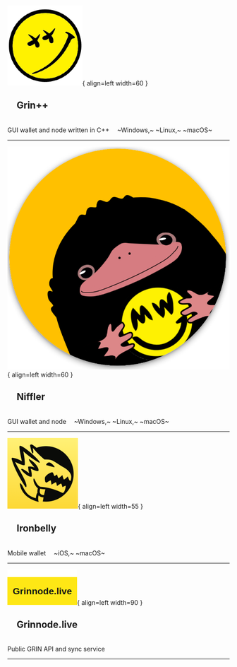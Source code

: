 

![Grin++](../assets/images/grinplusplus.png){ align=left width=60 }

## &emsp;Grin++

</br>
GUI wallet and node written in C++ &emsp;~Windows,~ ~Linux,~ ~macOS~

---


![Niffler](../assets/images/niffler.png){ align=left width=60 }

## &emsp;Niffler

</br>
GUI wallet and node &emsp;~Windows,~ ~Linux,~ ~macOS~

---


![Ironbelly](../assets/images/ironbelly.png){ align=left width=55 }

## &emsp;Ironbelly

</br>
Mobile wallet &emsp;~iOS,~ ~macOS~

---


![grinnode.live](../assets/images/grinnode-live.png){ align=left width=90 }

## &emsp;Grinnode.live

</br>
Public GRIN API and sync service

---
